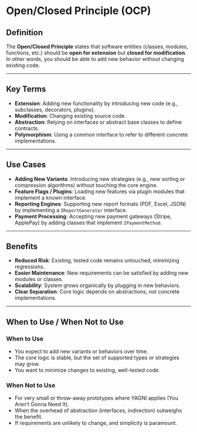 # Open/Closed Principle (OCP)

## Definition
The **Open/Closed Principle** states that software entities (classes, modules, functions, etc.) should be **open for extension** but **closed for modification**. In other words, you should be able to add new behavior without changing existing code.

---

## Key Terms
- **Extension**: Adding new functionality by introducing new code (e.g., subclasses, decorators, plugins).  
- **Modification**: Changing existing source code.  
- **Abstraction**: Relying on interfaces or abstract base classes to define contracts.  
- **Polymorphism**: Using a common interface to refer to different concrete implementations.

---

## Use Cases
- **Adding New Variants**: Introducing new strategies (e.g., new sorting or compression algorithms) without touching the core engine.  
- **Feature Flags / Plugins**: Loading new features via plugin modules that implement a known interface.  
- **Reporting Engines**: Supporting new report formats (PDF, Excel, JSON) by implementing a `IReportGenerator` interface.  
- **Payment Processing**: Accepting new payment gateways (Stripe, ApplePay) by adding classes that implement `IPaymentMethod`.

---

## Benefits
- **Reduced Risk**: Existing, tested code remains untouched, minimizing regressions.  
- **Easier Maintenance**: New requirements can be satisfied by adding new modules or classes.  
- **Scalability**: System grows organically by plugging in new behaviors.  
- **Clear Separation**: Core logic depends on abstractions, not concrete implementations.

---

## When to Use / When Not to Use

### When to Use
- You expect to add new variants or behaviors over time.  
- The core logic is stable, but the set of supported types or strategies may grow.  
- You want to minimize changes to existing, well-tested code.

### When Not to Use
- For very small or throw-away prototypes where YAGNI applies (You Aren’t Gonna Need It).  
- When the overhead of abstraction (interfaces, indirection) outweighs the benefit.  
- If requirements are unlikely to change, and simplicity is paramount.

